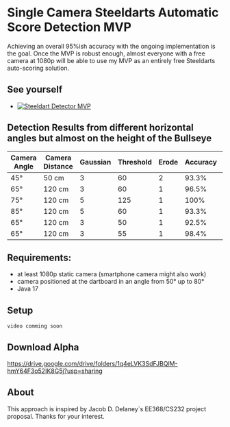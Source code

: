 # Single Camera Steeldarts Automatic Score Detection MVP

Achieving an overall 95%ish accuracy with the ongoing implementation is the goal. 
Once the MVP is robust enough, almost everyone with a free camera at 1080p will be able to use my MVP as an entirely free Steeldarts auto-scoring solution.

## See yourself
* [![Steeldart Detector MVP](https://img.youtube.com/vi/IEU0wJUhDk0/0.jpg)](https://www.youtube.com/watch?v=IEU0wJUhDk0)

## Detection Results from different horizontal angles but almost on the height of the Bullseye

Camera Angle | Camera Distance | Gaussian | Threshold | Erode | Accuracy | Success Ratio
--- | --- | --- | --- |--- |--- |--- 
45°|50 cm|3|60|2|93.3%|2:30
65°|120 cm|3|60|1|96.5%|1:30
75°|120 cm|5|125|1|100%|0:30
85°|120 cm|5|60|1|93.3%|2:30
65°|120 cm|3|50|1|92.5%|6:80
65°|120 cm|3|55|1|98.4%|3:190

## Requirements: 
* at least 1080p static camera (smartphone camera might also work)
* camera positioned at the dartboard in an angle from 50° up to 80°
* Java 17

## Setup
`video comming soon`

## Download Alpha
https://drive.google.com/drive/folders/1q4eLVK3SdFJBQlM-hmY64F3o52IK8G5j?usp=sharing

## About

This approach is inspired by Jacob D. Delaney`s EE368/CS232 project proposal.
Thanks for your interest.
